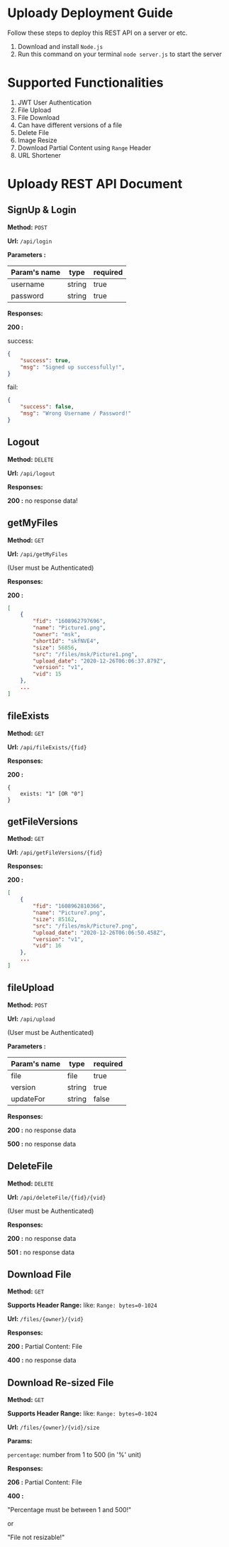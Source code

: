 # Uploady Deployment Guide
Follow these steps to deploy this REST API on a server or etc.
1. Download and install `Node.js`
2. Run this command on your terminal `node server.js` to start the server

# Supported Functionalities
1. JWT User Authentication
2. File Upload
3. File Download
4. Can have different versions of a file
5. Delete File
6. Image Resize
7. Download Partial Content using `Range` Header
8. URL Shortener

# Uploady REST API Document

## SignUp & Login


**Method:** `POST`

**Url:** `/api/login`

**Parameters :** 

| Param's name | type   | required |
| ------------ | ------ | -------- |
| username     | string | true     |
| password     | string | true     |

**Responses:** 

**200 :**

success:
```json
{
    "success": true,
    "msg": "Signed up successfully!",
}
```

fail:

```json
{
    "success": false,
    "msg": "Wrong Username / Password!"
}
```
## Logout

**Method:** `DELETE`

**Url:** `/api/logout`

**Responses:** 

**200 :**
no response data!

## getMyFiles

**Method:** `GET`

**Url:** `/api/getMyFiles`

(User must be Authenticated)

**Responses:** 

**200 :**
```json
[
    {
        "fid": "1608962797696",
        "name": "Picture1.png",
        "owner": "msk",
        "shortId": "skfNVE4",
        "size": 56856,
        "src": "/files/msk/Picture1.png",
        "upload_date": "2020-12-26T06:06:37.879Z",
        "version": "v1",
        "vid": 15
    },
    ...
]
```


## fileExists

**Method:** `GET`

**Url:** `/api/fileExists/{fid}`

**Responses:** 

**200 :**
```
{
    exists: "1" [OR "0"]
}
```

## getFileVersions

**Method:** `GET`

**Url:** `/api/getFileVersions/{fid}`

**Responses:** 

**200 :**

```json
[
    {
        "fid": "1608962810366",
        "name": "Picture7.png",
        "size": 85162,
        "src": "/files/msk/Picture7.png",
        "upload_date": "2020-12-26T06:06:50.458Z",
        "version": "v1",
        "vid": 16
    },
    ...
]
```

## fileUpload

**Method:** `POST`

**Url:** `/api/upload`

(User must be Authenticated)

**Parameters :** 

| Param's name | type   | required |
| ------------ | ------ | -------- |
| file         | file   | true     |
| version      | string | true     |
| updateFor    | string | false    |


**Responses:** 

**200 :**
no response data

**500 :**
no response data

## DeleteFile


**Method:** `DELETE`

**Url:** `/api/deleteFile/{fid}/{vid}`

(User must be Authenticated)

**Responses:** 

**200 :**
no response data

**501 :**
no response data

## Download File

**Method:** `GET`

**Supports Header Range:** like: `Range: bytes=0-1024`

**Url:** `/files/{owner}/{vid}`

**Responses:** 

**200 :**
Partial Content: File

**400 :**
no response data

## Download Re-sized File

**Method:** `GET`

**Supports Header Range:** like: `Range: bytes=0-1024`

**Url:** `/files/{owner}/{vid}/size`

**Params:**

`percentage`: number from 1 to 500 (in '%' unit)

**Responses:** 

**206 :**
Partial Content: File

**400 :**

"Percentage must be between 1 and 500!"

or

"File not resizable!"

